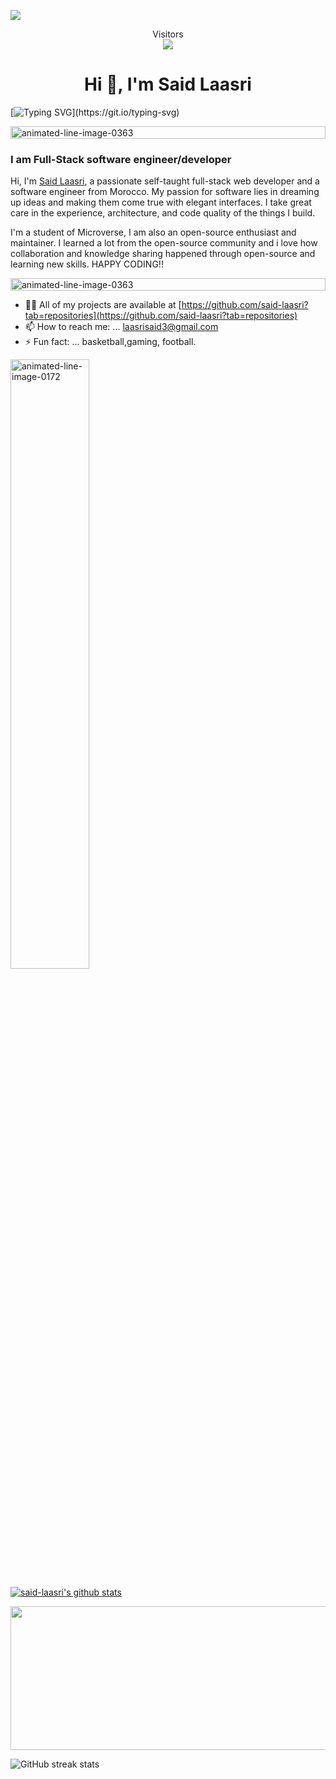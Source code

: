 ![](https://img.shields.io/badge/Microverse-blueviolet)

<p align="center"> 
  Visitors<br>
  <img src="https://profile-counter.glitch.me/said-laasri/count.svg" />
</p>

<h1 align="center">Hi 👋, I'm Said Laasri</h1>

[![Typing SVG](https://readme-typing-svg.herokuapp.com?font=Architects+Daughter&size=30&color=7AF79A&lines=Hi👋!;Said-laasri+here...;I'm+a+full+stack+developer;I'm+available+for+hire;)](https://git.io/typing-svg)

<a href="https://www.animatedimages.org/cat-lines-562.htm"><img width="100%" height="20" src="https://www.animatedimages.org/data/media/562/animated-line-image-0363.gif" border="0" alt="animated-line-image-0363" /></a>



### I am Full-Stack software engineer/developer
Hi, I'm [Said Laasri](https://www.linkedin.com/in/said-laasri-8a4367172/), a passionate self-taught full-stack web developer and a software engineer from Morocco. My passion for software lies in dreaming up ideas and making them come true with elegant interfaces. I take great care in the experience, architecture, and code quality of the things I build.

I'm a student of Microverse, I am also an open-source enthusiast and maintainer. I learned a lot from the open-source community and i love how collaboration and knowledge sharing happened through open-source and learning new skills. 
HAPPY CODING!!

<a href="https://www.animatedimages.org/cat-lines-562.htm"><img width="100%" height="20" src="https://www.animatedimages.org/data/media/562/animated-line-image-0363.gif" border="0" alt="animated-line-image-0363" /></a>


- 👨‍💻 All of my projects are available at [https://github.com/said-laasri?tab=repositories](https://github.com/said-laasri?tab=repositories)
- 📫 How to reach me: ... laasrisaid3@gmail.com
- ⚡ Fun fact: ... basketball,gaming, football.

<a href="https://www.animatedimages.org/cat-lines-562.htm"><img  width="50%" src="https://www.animatedimages.org/data/media/562/animated-line-image-0172.gif" border="0" alt="animated-line-image-0172" /></a>

<a href="https://github.com/laasri-said/github-readme-stats"><img align="center" src="https://github-readme-stats.vercel.app/api?username=said-laasri&show_icons=true&include_all_commits=true&theme=buefy&hide_border=true" alt="said-laasri's github stats" /></a> 

<a href="https://github.com/said-laasri/github-readme-stats"><img align="center" width="650" height="230" src="https://github-readme-stats.vercel.app/api/top-langs/?username=said-laasri&layout=compact&theme=buefy&hide_border=true" /></a> 

![GitHub streak stats](https://github-readme-streak-stats.herokuapp.com/?user=said-laasri) 
